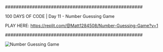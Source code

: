 ###################################################

100 DAYS OF CODE | Day 11 - Number Guessing Game

PLAY HERE: https://replit.com/@Matt1284508/Number-Guessing-Game?v=1

###################################################

![Number Guessing Game](https://user-images.githubusercontent.com/44852992/201247409-c579a78d-f92e-492c-9f61-55e1e3f6ac02.gif)
